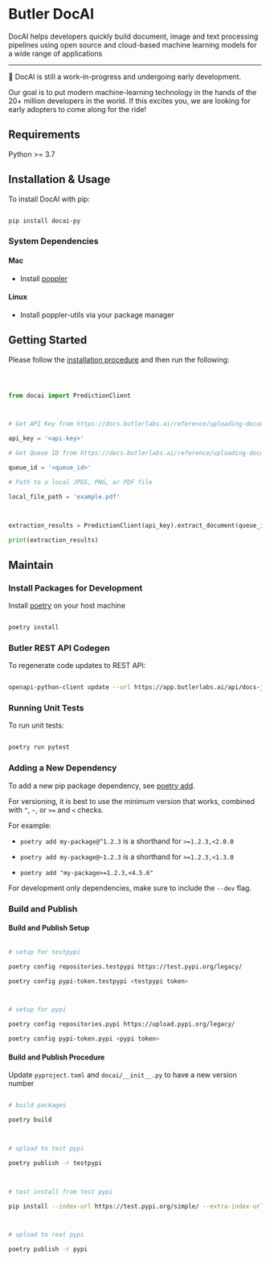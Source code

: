 # Butler DocAI

DocAI helps developers quickly build document, image and text processing pipelines using open source and cloud-based machine learning models for a wide range of applications

---

🚧 DocAI is still a work-in-progress and undergoing early development.

Our goal is to put modern machine-learning technology in the hands of the 20+ million developers in the world. If this excites you, we are looking for early adopters to come along for the ride!

## Requirements

Python >= 3.7

## Installation & Usage

To install DocAI with pip:

```sh

pip install docai-py

```

### System Dependencies

#### Mac

- Install [poppler](http://macappstore.org/poppler/)

#### Linux

- Install poppler-utils via your package manager

## Getting Started

Please follow the [installation procedure](#installation--usage) and then run the following:

```python



from docai import PredictionClient



# Get API Key from https://docs.butlerlabs.ai/reference/uploading-documents-to-the-rest-api#get-your-api-key

api_key = '<api-key>'

# Get Queue ID from https://docs.butlerlabs.ai/reference/uploading-documents-to-the-rest-api#go-to-the-model-details-page

queue_id = '<queue_id>'

# Path to a local JPEG, PNG, or PDF file

local_file_path = 'example.pdf'



extraction_results = PredictionClient(api_key).extract_document(queue_id, local_file_path)

print(extraction_results)

```

## Maintain

### Install Packages for Development

Install [poetry](https://python-poetry.org/docs/#installation) on your host machine

```sh

poetry install

```

### Butler REST API Codegen

To regenerate code updates to REST API:

```sh

openapi-python-client update --url https://app.butlerlabs.ai/api/docs-json --config codegen.yaml

```

### Running Unit Tests

To run unit tests:

```sh

poetry run pytest

```

### Adding a New Dependency

To add a new pip package dependency, see [poetry add](https://python-poetry.org/docs/cli/#add).

For versioning, it is best to use the minimum version that works, combined with `^`, `~`, or `>=` and `<` checks.

For example:

- `poetry add my-package@^1.2.3` is a shorthand for `>=1.2.3,<2.0.0`

- `poetry add my-package@~1.2.3` is a shorthand for `>=1.2.3,<1.3.0`

- `poetry add "my-package>=1.2.3,<4.5.6"`

For development only dependencies, make sure to include the `--dev` flag.

### Build and Publish

#### Build and Publish Setup

```sh

# setup for testpypi

poetry config repositories.testpypi https://test.pypi.org/legacy/

poetry config pypi-token.testpypi <testpypi token>



# setup for pypi

poetry config repositories.pypi https://upload.pypi.org/legacy/

poetry config pypi-token.pypi <pypi token>

```

#### Build and Publish Procedure

Update `pyproject.toml` and `docai/__init__.py` to have a new version number

```sh

# build packages

poetry build



# upload to test pypi

poetry publish -r testpypi



# test install from test pypi

pip install --index-url https://test.pypi.org/simple/ --extra-index-url https://pypi.org/simple docai-py



# upload to real pypi

poetry publish -r pypi

```
